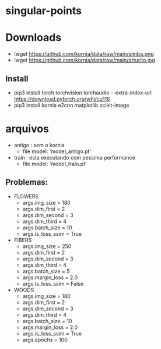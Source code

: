 # singular-points


# Downloads
- !wget https://github.com/kornia/data/raw/main/simba.png
- !wget https://github.com/kornia/data/raw/main/arturito.jpg

## Install
- pip3 install torch torchvision torchaudio --extra-index-url https://download.pytorch.org/whl/cu116
- pip3 install kornia e2cnn matplotlib scikit-image 


# arquivos

- antigo : sem o kornia
  - file model: 'model_antigo.pt'
- train : esta executando com pessima performance
  - file model: 'model_train.pt'


## Problemas:

- FLOWERS
  - args.img_size = 180
  - args.dim_first = 2
  - args.dim_second = 3
  - args.dim_third = 4
  - args.batch_size = 10
  - args.is_loss_ssim = True
- FIBERS
  - args.img_size = 250
  - args.dim_first = 2
  - args.dim_second = 3
  - args.dim_third = 4
  - args.batch_size = 5
  - args.margin_loss = 2.0
  - args.is_loss_ssim = False
- WOODS
  - args.img_size = 180
  - args.dim_first = 2
  - args.dim_second = 3
  - args.dim_third = 4
  - args.batch_size = 10
  - args.margin_loss = 2.0
  - args.is_loss_ssim = True
  - args.epochs = 100